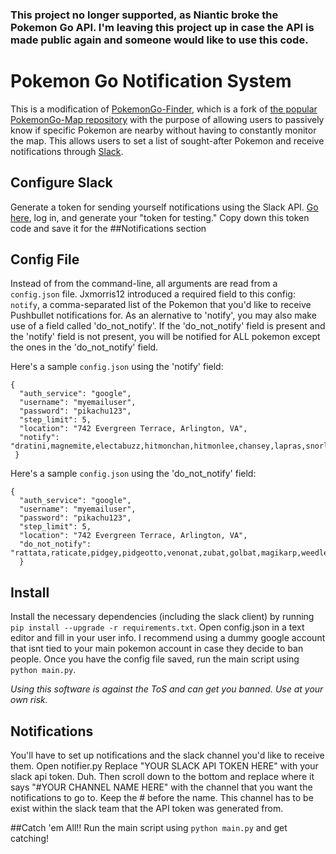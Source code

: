 ### This project no longer supported, as Niantic broke the Pokemon Go API.  I'm leaving this project up in case the API is made public again and someone would like to use this code.  


# Pokemon Go Notification System

This is a modification of [PokemonGo-Finder](https://github.com/jxmorris12/PokemonGo-Finder), 
which is a fork of [the popular PokemonGo-Map repository](https://github.com/AHAAAAAAA/PokemonGo-Map) 
with the purpose of allowing users to passively know if specific Pokemon are nearby without having to 
constantly monitor the map. This allows users to set a list of sought-after Pokemon and receive 
notifications through [Slack](https://slack.com/).

## Configure Slack
Generate a token for sending yourself notifications using the Slack API.  [Go here](https://api.slack.com/docs/oauth-test-tokens), log in, and generate your "token for testing."  Copy down this token code and save it for the ##Notifications section
## Config File
Instead of from the command-line, all arguments are read from a `config.json` file. Jxmorris12 introduced a required field to this config: `notify`, a comma-separated list of the Pokemon that you'd like to receive Pushbullet notifications for.
As an alernative to 'notify', you may also make use of a field called 'do_not_notify'. If the 'do_not_notify' field is present and the 'notify' field is not present, you will be notified for ALL pokemon except the ones in the 'do_not_notify' field.

Here's a sample `config.json` using the 'notify' field:

```
{
  "auth_service": "google",
  "username": "myemailuser",
  "password": "pikachu123",
  "step_limit": 5,
  "location": "742 Evergreen Terrace, Arlington, VA",
  "notify": "dratini,magnemite,electabuzz,hitmonchan,hitmonlee,chansey,lapras,snorlax,porygon,mew,mewtwo,moltres,zapdos,articuno,ditto,seel,gyarados,cubone"
 }
```

Here's a sample `config.json` using the 'do_not_notify' field:

```
{
  "auth_service": "google",
  "username": "myemailuser",
  "password": "pikachu123",
  "step_limit": 5,
  "location": "742 Evergreen Terrace, Arlington, VA",
  "do_not_notify": "rattata,raticate,pidgey,pidgeotto,venonat,zubat,golbat,magikarp,weedle,kakuna,caterpie,metapod"
  }
```

## Install

Install the necessary dependencies (including the slack client) by running `pip install --upgrade -r requirements.txt`.
Open config.json in a text editor and fill in your user info. 
 I recommend using a dummy google account that isnt tied to your main pokemon account in case they decide to ban people.
 Once you have the config file saved, run the main script using `python main.py`.

*Using this software is against the ToS and can get you banned. Use at your own risk.*

## Notifications
You'll have to set up notifications and the slack channel you'd like to receive them.
 Open notifier.py
Replace "YOUR SLACK API TOKEN HERE" with your slack api token. Duh. 
 Then scroll down to the bottom and replace where it says "#YOUR CHANNEL NAME HERE"  with the channel that you want the 
notifications to go to. Keep the # before the name.  This channel has to be exist within the slack team that the API token 
was generated from.  

##Catch 'em All!!
Run the main script using `python main.py` and get catching!
 

